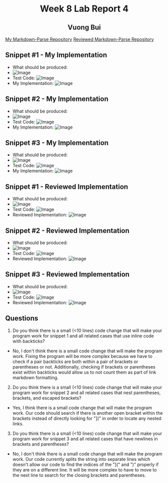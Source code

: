 # <center> Week 8 Lab Report 4 </center>
## <center> Vuong Bui </center>
[My Markdown-Parse Repository](https://github.com/v2bui/markdown-parse)
[Reviewed Markdown-Parse Repository](https://github.com/AnniePhan02/CSE15L-Panther)
## Snippet #1 - My Implementation
* What should be produced: 
* ![Image](SS4-1.png)
* Test Code: ![Image](SS4-4.png)
* My Implementation: ![Image](SS4-7.png)

## Snippet #2 - My Implementation
* What should be produced: 
* ![Image](SS4-2.png)
* Test Code: ![Image](SS4-5.png)
* My Implementation: ![Image](SS4-8.png)

## Snippet #3 - My Implementation
* What should be produced: 
* ![Image](SS4-3.png)
* Test Code: ![Image](SS4-6.png)
* My Implementation: ![Image](SS4-9.png)

## Snippet #1 - Reviewed Implementation
* What should be produced: 
* ![Image](SS4-1.png)
* Test Code: ![Image](SS4-4.png)
* Reviewed Implementation: ![Image](SS4-10.png)

## Snippet #2 - Reviewed Implementation
* What should be produced: 
* ![Image](SS4-2.png)
* Test Code: ![Image](SS4-5.png)
* Reviewed Implementation: ![Image](SS4-11.png)

## Snippet #3 - Reviewed Implementation
* What should be produced: 
* ![Image](SS4-3.png)
* Test Code: ![Image](SS4-6.png)
* Reviewed Implementation: ![Image](SS4-12.png)

## Questions
1. Do you think there is a small (<10 lines) code change that will make your program work for snippet 1 and all related cases that use inline code with backticks?
* No, I don't think there is a small code change that will make the program work. Fixing the program will be more complex because we have to check if a pair backticks are both within a pair of brackets or parentheses or not. Additionally, checking if brackets or parentheses exist within backticks would allow us to not count them as part of link markdown formatting.
2. Do you think there is a small (<10 lines) code change that will make your program work for snippet 2 and all related cases that nest parentheses, brackets, and escaped brackets? 
* Yes, I think there is a small code change that will make the program work. Our code should search if there is another open bracket within the brackets instead of directly looking for "](" in order to locate any nested links.
3. Do you think there is a small (<10 lines) code change that will make your program work for snippet 3 and all related cases that have newlines in brackets and parentheses?
* No, I don't think there is a small code change that will make the program work. Our code currently splits the string into separate lines which doesn't allow our code to find the indices of the "](" and ")" properly if they are on a different line. It will be more complex to have to move to the next line to search for the closing brackets and parentheses.